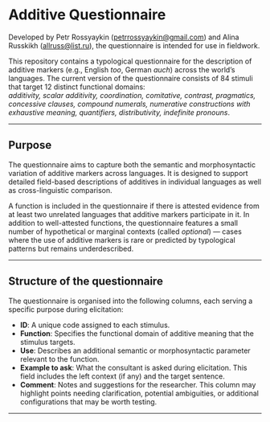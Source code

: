 # Additive Questionnaire

Developed by  Petr Rossyaykin (petrrossyaykin@gmail.com) and Alina Russkikh (allruss@list.ru), the questionnaire is intended for use in fieldwork.

This repository contains a typological questionnaire for the description of additive markers (e.g., English *too*, German *auch*) across the world’s languages. The current version of the questionnaire consists of 84 stimuli that target 12 distinct functional domains:  
*additivity, scalar additivity, coordination, comitative, contrast, pragmatics, concessive clauses, compound numerals, numerative constructions with exhaustive meaning, quantifiers, distributivity, indefinite pronouns*.

---

## Purpose

The questionnaire aims to capture both the semantic and morphosyntactic variation of additive markers across languages. It is designed to support detailed field-based descriptions of additives in individual languages as well as cross-linguistic comparison.

A function is included in the questionnaire if there is attested evidence from at least two unrelated languages that additive markers participate in it. In addition to well-attested functions, the questionnaire features a small number of hypothetical or marginal contexts (called *optional*) — cases where the use of additive markers is rare or predicted by typological patterns but remains underdescribed.

---

## Structure of the questionnaire

The questionnaire is organised into the following columns, each serving a specific purpose during elicitation:

- **ID**: A unique code assigned to each stimulus.  
- **Function**: Specifies the functional domain of additive meaning that the stimulus targets.  
- **Use**: Describes an additional semantic or morphosyntactic parameter relevant to the function.  
- **Example to ask**: What the consultant is asked during elicitation. This field includes the left context (if any) and the target sentence.  
- **Comment**: Notes and suggestions for the researcher. This column may highlight points needing clarification, potential ambiguities, or additional configurations that may be worth testing.

---

